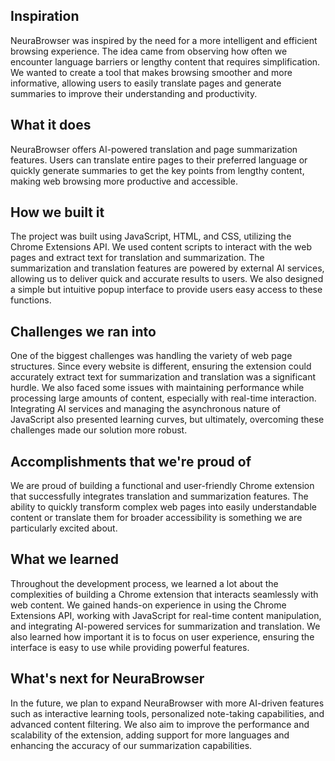 ## Inspiration
NeuraBrowser was inspired by the need for a more intelligent and efficient browsing experience. The idea came from observing how often we encounter language barriers or lengthy content that requires simplification. We wanted to create a tool that makes browsing smoother and more informative, allowing users to easily translate pages and generate summaries to improve their understanding and productivity.

## What it does
NeuraBrowser offers AI-powered translation and page summarization features. Users can translate entire pages to their preferred language or quickly generate summaries to get the key points from lengthy content, making web browsing more productive and accessible.

## How we built it
The project was built using JavaScript, HTML, and CSS, utilizing the Chrome Extensions API. We used content scripts to interact with the web pages and extract text for translation and summarization. The summarization and translation features are powered by external AI services, allowing us to deliver quick and accurate results to users. We also designed a simple but intuitive popup interface to provide users easy access to these functions.

## Challenges we ran into
One of the biggest challenges was handling the variety of web page structures. Since every website is different, ensuring the extension could accurately extract text for summarization and translation was a significant hurdle. We also faced some issues with maintaining performance while processing large amounts of content, especially with real-time interaction. Integrating AI services and managing the asynchronous nature of JavaScript also presented learning curves, but ultimately, overcoming these challenges made our solution more robust.

## Accomplishments that we're proud of
We are proud of building a functional and user-friendly Chrome extension that successfully integrates translation and summarization features. The ability to quickly transform complex web pages into easily understandable content or translate them for broader accessibility is something we are particularly excited about.

## What we learned
Throughout the development process, we learned a lot about the complexities of building a Chrome extension that interacts seamlessly with web content. We gained hands-on experience in using the Chrome Extensions API, working with JavaScript for real-time content manipulation, and integrating AI-powered services for summarization and translation. We also learned how important it is to focus on user experience, ensuring the interface is easy to use while providing powerful features.

## What's next for NeuraBrowser
In the future, we plan to expand NeuraBrowser with more AI-driven features such as interactive learning tools, personalized note-taking capabilities, and advanced content filtering. We also aim to improve the performance and scalability of the extension, adding support for more languages and enhancing the accuracy of our summarization capabilities.

